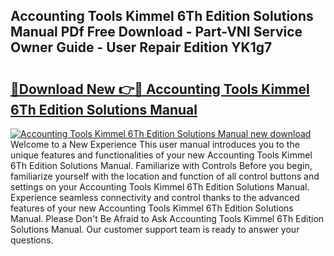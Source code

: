 ## Accounting Tools Kimmel 6Th Edition Solutions Manual PDf Free Download - Part-VNI Service Owner Guide - User Repair Edition YK1g7

# <h2><a href="http://bc82700.oget.top/?id=Accounting+Tools+Kimmel+6Th+Edition+Solutions+Manual">🔗Download New 👉🔴 Accounting Tools Kimmel 6Th Edition Solutions Manual</a></h2>

[![Accounting Tools Kimmel 6Th Edition Solutions Manual new download](https://i.imgur.com/5g1atiW.png)](http://bc82700.oget.top/?id=Accounting+Tools+Kimmel+6Th+Edition+Solutions+Manual)
Welcome to a New Experience This user manual introduces you to the unique features and functionalities of your new Accounting Tools Kimmel 6Th Edition Solutions Manual. Familiarize with Controls Before you begin, familiarize yourself with the location and function of all control buttons and settings on your Accounting Tools Kimmel 6Th Edition Solutions Manual. Experience seamless connectivity and control thanks to the advanced features of your new Accounting Tools Kimmel 6Th Edition Solutions Manual. Please Don't Be Afraid to Ask Accounting Tools Kimmel 6Th Edition Solutions Manual. Our customer support team is ready to answer your questions.
